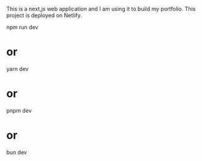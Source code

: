 This is a next,js web application and I am using it to build my portfolio. This project is deployed on Netlify.


npm run dev
# or
yarn dev
# or
pnpm dev
# or
bun dev
```

